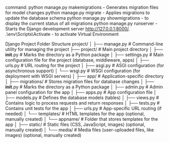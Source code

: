 command:
python manage.py makemigrations - Generates migration files for model changes
python manage.py migrate        - Applies migrations to update the database schema
python manage.py showmigrations - to display the current status of all migrations 
python manage.py runserver      - Starts the Django development server http://127.0.0.1:8000/.
.\env\Scripts\Activate          - to activate Virtual Environment



Django Project Folder Structure
project/
│
├── manage.py                # Command-line utility for managing the project
├── project/                 # Main project directory
│   ├── __init__.py          # Marks the directory as a Python package
│   ├── settings.py          # Main configuration file for the project (database, middleware, apps)
│   ├── urls.py              # URL routing for the project
│   ├── asgi.py              # ASGI configuration (for asynchronous support)
│   └── wsgi.py              # WSGI configuration (for deployment with WSGI servers)
│
├── app/                 # Application-specific directory
│   ├── migrations/          # Stores migration files for database changes
│   ├── __init__.py          # Marks the directory as a Python package
│   ├── admin.py             # Admin panel configuration for the app
│   ├── apps.py              # App configuration file
│   ├── models.py            # Defines the database models (tables)
│   ├── views.py             # Contains logic to process requests and return responses
│   ├── tests.py             # Contains unit tests for the app
│   ├── urls.py              # App-specific URL routing (if needed)
│   └── templates/           # HTML templates for the app (optional, manually created)
│       └── appname/         # Folder that stores templates for the app
│
├── static/                  # Static files (CSS, JavaScript, images) (optional, manually created)
│
└── media/                   # Media files (user-uploaded files, like images) (optional, manually created)
